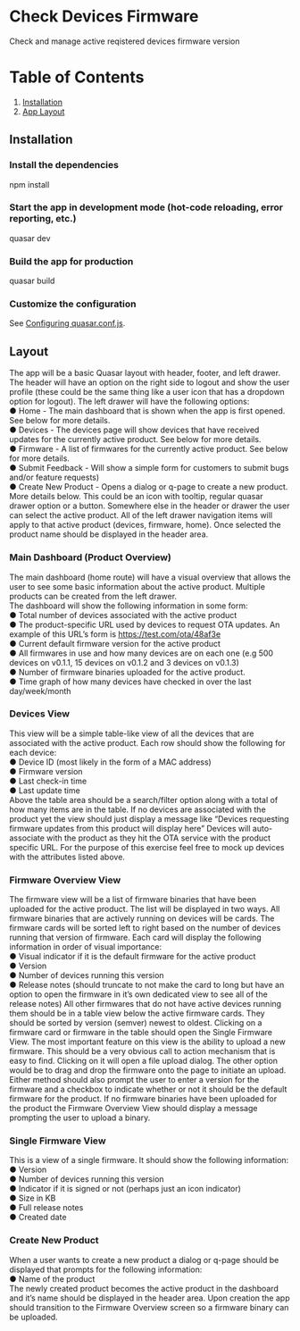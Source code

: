 # Check Devices Firmware

Check and manage active reqistered devices firmware version

# Table of Contents

1. [Installation](https://github.com/AnusBaig/check-devices-firmware#installation)
2. [App Layout](https://github.com/AnusBaig/check-devices-firmware#layout)

## Installation

### Install the dependencies

npm install

### Start the app in development mode (hot-code reloading, error reporting, etc.)

quasar dev

### Build the app for production

quasar build

### Customize the configuration

See [Configuring quasar.conf.js](https://quasar.dev/quasar-cli/quasar-conf-js).

## Layout

The app will be a basic Quasar layout with header, footer, and left drawer. The header will have
an option on the right side to logout and show the user profile (these could be the same thing
like a user icon that has a dropdown option for logout). The left drawer will have the following
options:</br>
● Home - The main dashboard that is shown when the app is first opened. See below for
more details.</br>
● Devices - The devices page will show devices that have received updates for the
currently active product. See below for more details.</br>
● Firmware - A list of firmwares for the currently active product. See below for more
details.</br>
● Submit Feedback - Will show a simple form for customers to submit bugs and/or
feature requests)</br>
● Create New Product - Opens a dialog or q-page to create a new product. More details
below. This could be an icon with tooltip, regular quasar drawer option or a button.
Somewhere else in the header or drawer the user can select the active product. All of the left
drawer navigation items will apply to that active product (devices, firmware, home). Once
selected the product name should be displayed in the header area.

### Main Dashboard (Product Overview)

The main dashboard (home route) will have a visual overview that allows the user to see some
basic information about the active product. Multiple products can be created from the left
drawer.</br>
The dashboard will show the following information in some form:</br>
● Total number of devices associated with the active product</br>
● The product-specific URL used by devices to request OTA updates. An example of this
URL’s form is https://test.com/ota/48af3e</br>
● Current default firmware version for the active product</br>
● All firmwares in use and how many devices are on each one (e.g 500 devices on v0.1.1,
15 devices on v0.1.2 and 3 devices on v0.1.3)</br>
● Number of firmware binaries uploaded for the active product.</br>
● Time graph of how many devices have checked in over the last day/week/month

### Devices View

This view will be a simple table-like view of all the devices that are associated with the active
product. Each row should show the following for each device:</br>
● Device ID (most likely in the form of a MAC address)</br>
● Firmware version</br>
● Last check-in time</br>
● Last update time</br>
Above the table area should be a search/filter option along with a total of how many items are in
the table.
If no devices are associated with the product yet the view should just display a message like
“Devices requesting firmware updates from this product will display here”
Devices will auto-associate with the product as they hit the OTA service with the product specific
URL. For the purpose of this exercise feel free to mock up devices with the attributes listed
above.

### Firmware Overview View

The firmware view will be a list of firmware binaries that have been uploaded for the active
product. The list will be displayed in two ways. All firmware binaries that are actively running on
devices will be cards. The firmware cards will be sorted left to right based on the number of
devices running that version of firmware. Each card will display the following information in order
of visual importance:</br>
● Visual indicator if it is the default firmware for the active product</br>
● Version</br>
● Number of devices running this version</br>
● Release notes (should truncate to not make the card to long but have an option to open
the firmware in it’s own dedicated view to see all of the release notes)
All other firmwares that do not have active devices running them should be in a table view below
the active firmware cards. They should be sorted by version (semver) newest to oldest. Clicking
on a firmware card or firmware in the table should open the Single Firmware View.
The most important feature on this view is the ability to upload a new firmware. This should be a
very obvious call to action mechanism that is easy to find. Clicking on it will open a file upload
dialog. The other option would be to drag and drop the firmware onto the page to initiate an
upload. Either method should also prompt the user to enter a version for the firmware and a
checkbox to indicate whether or not it should be the default firmware for the product.
If no firmware binaries have been uploaded for the product the Firmware Overview View should
display a message prompting the user to upload a binary.

### Single Firmware View

This is a view of a single firmware. It should show the following information:</br>
● Version</br>
● Number of devices running this version</br>
● Indicator if it is signed or not (perhaps just an icon indicator)</br>
● Size in KB</br>
● Full release notes</br>
● Created date

### Create New Product

When a user wants to create a new product a dialog or q-page should be displayed that
prompts for the following information:</br>
● Name of the product</br>
The newly created product becomes the active product in the dashboard and it’s name should
be displayed in the header area. Upon creation the app should transition to the Firmware
Overview screen so a firmware binary can be uploaded.
